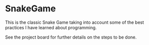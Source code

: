 # SnakeGame
This is the classic Snake Game taking into account some of the best practices I have learned about programming.

See the project board for further details on the steps to be done.
